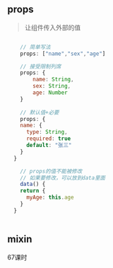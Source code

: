 ## props

> 让组件传入外部的值

``` javascript

	// 简单写法
	props: ["name","sex","age"]

	// 接受限制列席
	props: {
		name: String,
		sex: String,
		age: Number
	}
	
	// 默认值+必要
	props: {
    name: {
      type: String,
      required: true
      default: "张三"
    }
  }

	// props的值不能被修改
	// 如果要修改，可以放到data里面
	data() {
    return {
      myAge: this.age
    }
  }
	
```



## mixin

67课时

